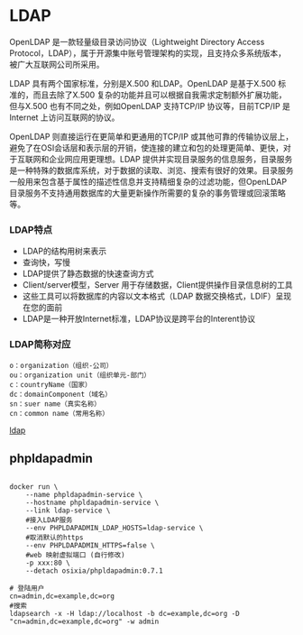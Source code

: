 # LDAP

OpenLDAP 是一款轻量级目录访问协议（Lightweight Directory Access Protocol，LDAP），属于开源集中账号管理架构的实现，且支持众多系统版本，被广大互联网公司所采用。

LDAP 具有两个国家标准，分别是X.500 和LDAP。OpenLDAP 是基于X.500 标准的，而且去除了X.500 复杂的功能并且可以根据自我需求定制额外扩展功能，但与X.500 也有不同之处，例如OpenLDAP 支持TCP/IP 协议等，目前TCP/IP 是Internet 上访问互联网的协议。

OpenLDAP 则直接运行在更简单和更通用的TCP/IP 或其他可靠的传输协议层上，避免了在OSI会话层和表示层的开销，使连接的建立和包的处理更简单、更快，对于互联网和企业网应用更理想。LDAP 提供并实现目录服务的信息服务，目录服务是一种特殊的数据库系统，对于数据的读取、浏览、搜索有很好的效果。目录服务一般用来包含基于属性的描述性信息并支持精细复杂的过滤功能，但OpenLDAP 目录服务不支持通用数据库的大量更新操作所需要的复杂的事务管理或回滚策略等。




### LDAP特点

* LDAP的结构用树来表示
* 查询快，写慢
* LDAP提供了静态数据的快速查询方式
* Client/server模型，Server 用于存储数据，Client提供操作目录信息树的工具
* 这些工具可以将数据库的内容以文本格式（LDAP 数据交换格式，LDIF）呈现在您的面前
* LDAP是一种开放Internet标准，LDAP协议是跨平台的Interent协议


### LDAP简称对应

```
o：organization（组织-公司）
ou：organization unit（组织单元-部门）
c：countryName（国家）
dc：domainComponent（域名）
sn：suer name（真实名称）
cn：common name（常用名称）
```

[ldap](https://www.cnblogs.com/linuxws/p/9085641.html)
## phpldapadmin

```

docker run \
    --name phpldapadmin-service \
    --hostname phpldapadmin-service \
    --link ldap-service \
    #接入LDAP服务
    --env PHPLDAPADMIN_LDAP_HOSTS=ldap-service \
    #取消默认的https
    --env PHPLDAPADMIN_HTTPS=false \
    #web 映射虚拟端口 (自行修改)
    -p xxx:80 \
    --detach osixia/phpldapadmin:0.7.1
```


```
# 登陆用户
cn=admin,dc=example,dc=org
#搜索
ldapsearch -x -H ldap://localhost -b dc=example,dc=org -D "cn=admin,dc=example,dc=org" -w admin
```
